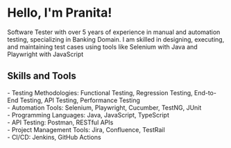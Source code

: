<h1>Hello, I'm Pranita!</h1>
Software Tester with over 5 years of experience in manual and automation testing, specializing in Banking Domain. I am skilled in designing, executing, and maintaining test cases using tools like Selenium with Java and Playwright with JavaScript

<h2>Skills and Tools </h2>
- Testing Methodologies: Functional Testing, Regression Testing, End-to-End Testing, API Testing, Performance Testing <br/>
- Automation Tools: Selenium, Playwright, Cucumber, TestNG, JUnit <br/>
- Programming Languages: Java, JavaScript, TypeScript <br/>
- API Testing: Postman, RESTful APIs <br/>
- Project Management Tools: Jira, Confluence, TestRail <br/>
- CI/CD: Jenkins, GitHub Actions <br/>

